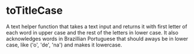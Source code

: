 # toTitleCase
A text helper function that takes a text input and returns it with first letter of each word in upper case and the rest of the letters in lower case.
It also acknowledges words in Brazillian Portuguese that should aways be in lower case, like ('o', 'de', 'na') and makes it lowercase.
